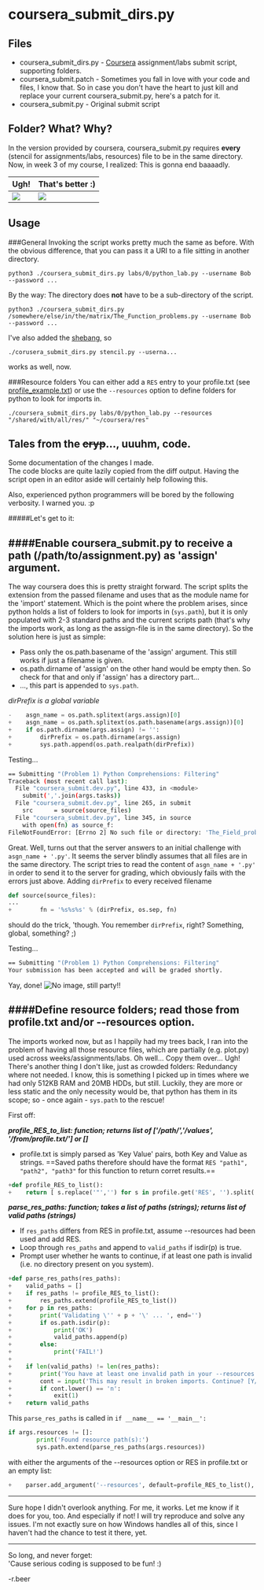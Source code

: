 coursera_submit_dirs.py
=========================================

Files
-----------------------------------------
- coursera_submit_dirs.py - [Coursera](http://coursera.org/) assignment/labs submit script, supporting folders.
- coursera_submit.patch - Sometimes you fall in love with your code and files, I know that. So in case you don't have the heart to just kill and replace your current coursera_submit.py, here's a patch for it.
- coursera_submit.py - Original submit script

Folder? What? Why?
-----------------------------------------

In the version provided by coursera, coursera_submit.py requires **every** (stencil for assignments/labs, resources) file to be in the same directory. Now, in week 3 of my course, I realized: This is gonna end baaaadly.

| Ugh! | That's better :) |
|------|------------------|
| <img src="img/bad-tree.png" /> | <img src="img/good-tree.png" /> |

Usage
-----------------------------------------

###General
Invoking the script works pretty much the same as before. With the obvious difference, that you can pass it a URI to a file sitting in another directory.
```
python3 ./coursera_submit_dirs.py labs/0/python_lab.py --username Bob --password ...
```
By the way: The directory does **not** have to be a sub-directory of the script.
```
python3 ./coursera_submit_dirs.py /somewhere/else/in/the/matrix/The_Function_problems.py --username Bob --password ...
```

I've also added the [shebang](http://en.wikipedia.org/wiki/Shebang_%28Unix%29), so
```
./corusera_submit_dirs.py stencil.py --userna...
```
works as well, now.

###Resource folders
You can either add a `RES` entry to your profile.txt (see [profile_example.txt](./profile_example.txt)) or use the `--resources` option to define folders for python to look for imports in.
```
./coursera_submit_dirs.py labs/0/python_lab.py --resources "/shared/with/all/res/" "~/coursera/res"
```

Tales from the ~~cryp~~..., uuuhm, code.
-----------------------------------------

Some documentation of the changes I made.<br />
The code blocks are quite lazily copied from the diff output. Having the script open in an editor aside will certainly help following this.

Also, experienced python programmers will be bored by the following verbosity. I warned you. :p

#####Let's get to it:

####Enable coursera_submit.py to receive a path (/path/to/assignment.py) as 'assign' argument.
-------------------------------------------------------
The way coursera does this is pretty straight forward. The script splits the extension from the passed filename and uses that as the module name for the 'import' statement. Which is the point where the problem arises, since python holds a list of folders to look for imports in (`sys.path`), but it is only populated with 2-3 standard paths and the current scripts path (that's why the imports work, as long as the assign-file is in the same directory).
So the solution here is just as simple:

- Pass only the os.path.basename of the 'assign' argument.
This still works if just a filename is given.
- os.path.dirname of 'assign' on the other hand would be empty then. So check for that and only if 'assign' has a directory part...
- ..., this part is appended to `sys.path`.

*dirPrefix is a global variable*
```python
-    asgn_name = os.path.splitext(args.assign)[0]
+    asgn_name = os.path.splitext(os.path.basename(args.assign))[0]
+    if os.path.dirname(args.assign) != '':
+        dirPrefix = os.path.dirname(args.assign)
+        sys.path.append(os.path.realpath(dirPrefix))
```

Testing...
```bash
== Submitting "(Problem 1) Python Comprehensions: Filtering"
Traceback (most recent call last):
  File "coursera_submit.dev.py", line 433, in <module>
    submit(','.join(args.tasks))
  File "coursera_submit.dev.py", line 265, in submit
    src      = source(source_files)
  File "coursera_submit.dev.py", line 345, in source
    with open(fn) as source_f:
FileNotFoundError: [Errno 2] No such file or directory: 'The_Field_problems.py'
```

Great.
Well, turns out that the server answers to an initial challenge with `asgn_name + '.py'`. It seems the server blindly assumes that all files are in the same directory. The script tries to read the content of `asgn_name + '.py'` in order to send it to the server for grading, which obviously fails with the errors just above.
Adding `dirPrefix` to every received filename
```python
def source(source_files):
...
+        fn = '%s%s%s' % (dirPrefix, os.sep, fn)
```
should do the trick, 'though.
You remember `dirPrefix`, right? Something, global, something? ;)

Testing...
```bash
== Submitting "(Problem 1) Python Comprehensions: Filtering"
Your submission has been accepted and will be graded shortly. 
```
Yay, done! ![No image, still party!!](https://coursera-forum-screenshots.s3.amazonaws.com/91/444a10b9ad11e4a231ebac0f23661e/Party.png  "Yay, done!")

####Define resource folders; read those from profile.txt and/or --resources option.
-----------------------------------------------------------------------------------------------------------------

The imports worked now, but as I happily had my trees back, I ran into the problem of having all those resource files, which are partially (e.g. plot.py) used across weeks/assignments/labs. Oh well... Copy them over... Ugh! There's another thing I don't like, just as crowded folders: Redundancy where not needed. I know, this is something I picked up in times where we had only 512KB RAM and 20MB HDDs, but still.
Luckily, they are more or less static and the only necessity would be, that python has them in its scope; so - once again - `sys.path` to the rescue!

First off:

***profile_RES_to_list: function; returns list of ['/path/','/values', '/from/profile.txt/'] or []***

- profile.txt is simply parsed as 'Key Value' pairs, both Key and Value as strings.
==Saved paths therefore should have the format `RES "path1", "path2", "path3"` for this function to return corret results.==
```python
+def profile_RES_to_list():
+    return [ s.replace('"','') for s in profile.get('RES', '').split(',') if s != '' ]
```

***parse_res_paths: function; takes a list of paths (strings); returns list of valid paths (strings)***

- If `res_paths` differs from RES in profile.txt, assume --resources had been used and add RES.
- Loop through `res_paths` and append to `valid_paths` if isdir(p) is true.
- Prompt user whether he wants to continue, if at least one path is invalid (i.e. no directory present on you system).
```python
+def parse_res_paths(res_paths):
+    valid_paths = []
+    if res_paths != profile_RES_to_list():
+        res_paths.extend(profile_RES_to_list())
+    for p in res_paths:
+        print('Validating \'' + p + '\' ... ', end='')
+        if os.path.isdir(p):
+            print('OK')
+            valid_paths.append(p)
+        else:
+            print('FAIL!')
+
+    if len(valid_paths) != len(res_paths):
+        print('You have at least one invalid path in your --resources list.')
+        cont = input('This may result in broken imports. Continue? [Y/n]: ')
+        if cont.lower() == 'n':
+            exit(1)
+    return valid_paths
```
This `parse_res_paths` is called in `if __name__ == '__main__':`
```python
if args.resources != []:
        print('Found resource path(s):')
        sys.path.extend(parse_res_paths(args.resources))
```
with either the arguments of the --resources option or RES in profile.txt or an empty list:
```python
+    parser.add_argument('--resources', default=profile_RES_to_list(), nargs='+', help=next(ihelp))
```
-----------------------------------------------------------------------------------------------------------------
Sure hope I didn't overlook anything. For me, it works. Let me know if it does for you, too.
And especially if not! I will try reproduce and solve any issues.
I'm not exactly sure on how Windows handles all of this, since I haven't had the chance to test it there, yet.

<hr />
So long, and never forget:<br />
'Cause serious coding is supposed to be fun! :)

-r.beer
